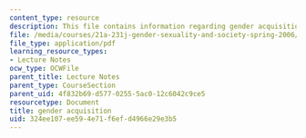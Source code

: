 ```yaml
---
content_type: resource
description: This file contains information regarding gender acquisition.
file: /media/courses/21a-231j-gender-sexuality-and-society-spring-2006/324ee107ee594e71f6efd4966e29e3b5_MIT21A_213JS06_learning.pdf
file_type: application/pdf
learning_resource_types:
- Lecture Notes
ocw_type: OCWFile
parent_title: Lecture Notes
parent_type: CourseSection
parent_uid: 4f832b69-d577-0255-5ac0-12c6042c9ce5
resourcetype: Document
title: gender acquisition
uid: 324ee107-ee59-4e71-f6ef-d4966e29e3b5
---
```

